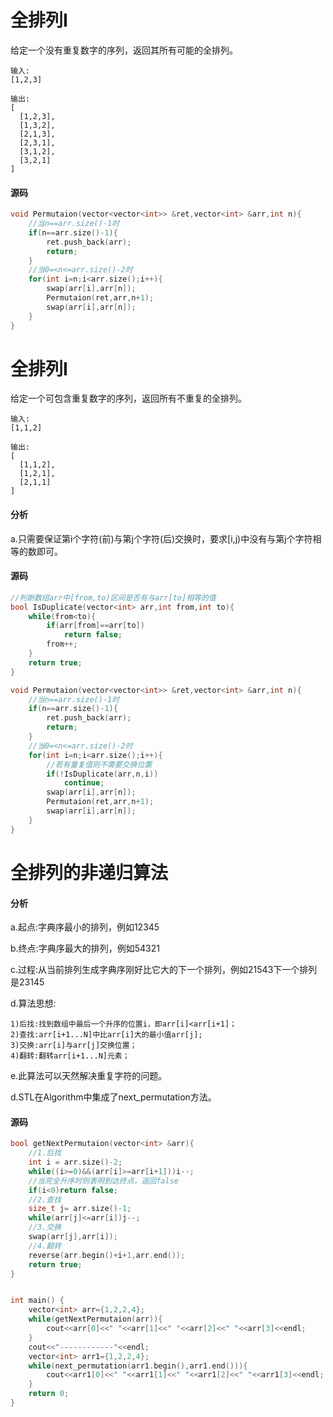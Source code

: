 # 全排列I


给定一个没有重复数字的序列，返回其所有可能的全排列。

```
输入:
[1,2,3]
```

```
输出:
[
  [1,2,3],
  [1,3,2],
  [2,1,3],
  [2,3,1],
  [3,1,2],
  [3,2,1]
]
```

#### 源码

```cpp
void Permutaion(vector<vector<int>> &ret,vector<int> &arr,int n){
    //当n==arr.size()-1时
    if(n==arr.size()-1){
        ret.push_back(arr);
        return;
    }
    //当0=<n<=arr.size()-2时
    for(int i=n;i<arr.size();i++){
        swap(arr[i],arr[n]);
        Permutaion(ret,arr,n+1);
        swap(arr[i],arr[n]);
    }
}
```

# 全排列I


给定一个可包含重复数字的序列，返回所有不重复的全排列。

```
输入:
[1,1,2]
```

```
输出:
[
  [1,1,2],
  [1,2,1],
  [2,1,1]
]
```

#### 分析

a.只需要保证第i个字符(前)与第j个字符(后)交换时，要求[i,j)中没有与第j个字符相等的数即可。

#### 源码

```cpp
//判断数组arr中[from,to)区间是否有与arr[to]相等的值
bool IsDuplicate(vector<int> arr,int from,int to){
    while(from<to){
        if(arr[from]==arr[to])
            return false;
        from++;
    }
    return true;
}

void Permutaion(vector<vector<int>> &ret,vector<int> &arr,int n){
    //当n==arr.size()-1时
    if(n==arr.size()-1){
        ret.push_back(arr);
        return;
    }
    //当0=<n<=arr.size()-2时
    for(int i=n;i<arr.size();i++){
        //若有重复值则不需要交换位置
        if(!IsDuplicate(arr,n,i))
            continue;
        swap(arr[i],arr[n]);
        Permutaion(ret,arr,n+1);
        swap(arr[i],arr[n]);
    }
}
```

# 全排列的非递归算法


#### 分析

a.起点:字典序最小的排列，例如12345

b.终点:字典序最大的排列，例如54321

c.过程:从当前排列生成字典序刚好比它大的下一个排列，例如21543下一个排列是23145

d.算法思想:

```
1)后找:找到数组中最后一个升序的位置i，即arr[i]<arr[i+1]；
2)查找:arr[i+1...N]中比arr[i]大的最小值arr[j];
3)交换:arr[i]与arr[j]交换位置；
4)翻转:翻转arr[i+1...N]元素；
```

e.此算法可以天然解决重复字符的问题。

d.STL在Algorithm中集成了next_permutation方法。

#### 源码

```cpp
bool getNextPermutaion(vector<int> &arr){
    //1.后找
    int i = arr.size()-2;
    while((i>=0)&&(arr[i]>=arr[i+1]))i--;
    //当完全升序时则表明到达终点，返回false
    if(i<0)return false;
    //2.查找
    size_t j= arr.size()-1;
    while(arr[j]<=arr[i])j--;
    //3.交换
    swap(arr[j],arr[i]);
    //4.翻转
    reverse(arr.begin()+i+1,arr.end());
    return true;
}


int main() {
    vector<int> arr={1,2,2,4};
    while(getNextPermutaion(arr)){
        cout<<arr[0]<<" "<<arr[1]<<" "<<arr[2]<<" "<<arr[3]<<endl;
    }
    cout<<"------------"<<endl;
    vector<int> arr1={1,2,2,4};
    while(next_permutation(arr1.begin(),arr1.end())){
        cout<<arr1[0]<<" "<<arr1[1]<<" "<<arr1[2]<<" "<<arr1[3]<<endl;
    }
    return 0;
}
```
